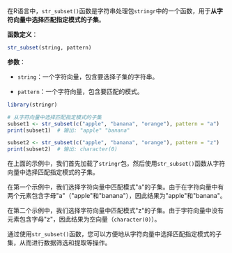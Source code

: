 在R语言中，`str_subset()`函数是字符串处理包`stringr`中的一个函数，用于**从字符向量中选择匹配指定模式的子集**。

**函数定义**：
```R
str_subset(string, pattern)
```

**参数**：

- `string`：一个字符向量，包含要选择子集的字符串。

- `pattern`：一个字符向量，包含要匹配的模式。

```R
library(stringr)

# 从字符向量中选择匹配指定模式的子集
subset1 <- str_subset(c("apple", "banana", "orange"), pattern = "a")
print(subset1)  # 输出: "apple" "banana"

subset2 <- str_subset(c("apple", "banana", "orange"), pattern = "z")
print(subset2)  # 输出: character(0)

```

在上面的示例中，我们首先加载了`stringr`包，然后使用`str_subset()`函数从字符向量中选择匹配指定模式的子集。

在第一个示例中，我们选择字符向量中匹配模式"a"的子集。由于在字符向量中有两个元素包含字母"a"（"apple"和"banana"），因此结果为"apple"和"banana"。

在第二个示例中，我们选择字符向量中匹配模式"z"的子集。由于字符向量中没有元素包含字母"z"，因此结果为空向量（`character(0)`）。

通过使用`str_subset()`函数，您可以方便地从字符向量中选择匹配指定模式的子集，从而进行数据筛选和提取等操作。

